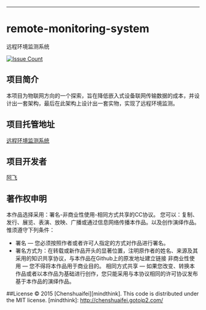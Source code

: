

---

# remote-monitoring-system
远程环境监测系统

[![Issue Count](https://codeclimate.com/repos/5666e97318d0ce159e0003a2/badges/66ebb9f8794585b32de1/issue_count.svg)](https://codeclimate.com/repos/5666e97318d0ce159e0003a2/feed)

## 项目简介
本项目为物联网方向的一个探索，旨在降低嵌入式设备联网传输数据的成本，并设计出一套架构，最后在此架构上设计出一套实物，实现了远程环境监测。

## 项目托管地址
 [远程环境监测系统](https://github.com/mindthink/robot_video_monitor)

## 项目开发者
[阿飞](http://chenshuaifei.gotoip2.com/)


## **著作权申明**
本作品选择采用：署名-非商业性使用-相同方式共享的CC协议。
您可以：复制、发行、展览、表演、放映、广播或通过信息网络传播本作品。以及创作演绎作品。
惟须遵守下列条件：
  * 署名 — 您必须按照作者或者许可人指定的方式对作品进行署名。
  * 署名方式为：在转载或新作品开头的显著位置，注明原作者的姓名、来源及其采用的知识共享协议，与本作品在Github上的原发地址建立链接
非商业性使用 — 您不得将本作品用于商业目的。
相同方式共享 — 如果您改变、转换本作品或者以本作品为基础进行创作，您只能采用与本协议相同的许可协议发布基于本作品的演绎作品。

##License
© 2015 [Chenshuaifei][mindthink]. This code is distributed under the MIT license.
[mindthink]: http://chenshuaifei.gotoip2.com/
